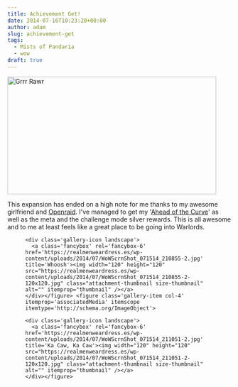 ```yaml
---
title: Achievement Get!
date: 2014-07-16T10:23:20+00:00
author: adam
slug: achievement-get
tags:
  - Mists of Pandaria
  - wow
draft: true
---
```

[<img class="alignnone size-large wp-image-638" alt="Grrr Rawr" src="http://realmenweardress.es/wp-content/uploads/2014/07/WoWScrnShot_071514_210754-2-480x271.jpg" width="470" height="265" />](http://realmenweardress.es/wp-content/uploads/2014/07/WoWScrnShot_071514_210754-2.jpg)

This expansion has ended on a high note for me thanks to my awesome girlfriend and [Openraid](http://openraid.org). I've managed to get my '[Ahead of the Curve](http://www.wowhead.com/achievement=8399)' as well as the meta and the challenge mode silver rewards. This is all awesome and to me at least feels like a great place to be going into Warlords.

<div id='635-6' class='gallery gallery-635 gallery-columns-4 gallery-size-thumbnail' itemscope itemtype='http://schema.org/ImageGallery'>
  <div class='gallery-row gallery-col-4 gallery-clear'>
    <figure class='gallery-item col-4' itemprop='associatedMedia' itemscope itemtype='http://schema.org/ImageObject'> 
    
    <div class='gallery-icon landscape'>
      <a class='fancybox' rel='fancybox-6' href='https://realmenweardress.es/wp-content/uploads/2014/07/WoWScrnShot_071514_210855-2.jpg' title='Whoosh'><img width="120" height="120" src="https://realmenweardress.es/wp-content/uploads/2014/07/WoWScrnShot_071514_210855-2-120x120.jpg" class="attachment-thumbnail size-thumbnail" alt="" itemprop="thumbnail" /></a>
    </div></figure> <figure class='gallery-item col-4' itemprop='associatedMedia' itemscope itemtype='http://schema.org/ImageObject'> 
    
    <div class='gallery-icon landscape'>
      <a class='fancybox' rel='fancybox-6' href='https://realmenweardress.es/wp-content/uploads/2014/07/WoWScrnShot_071514_211051-2.jpg' title='Ka Caw, Ka Caw'><img width="120" height="120" src="https://realmenweardress.es/wp-content/uploads/2014/07/WoWScrnShot_071514_211051-2-120x120.jpg" class="attachment-thumbnail size-thumbnail" alt="" itemprop="thumbnail" /></a>
    </div></figure>
  </div>
</div>

<!-- .gallery -->